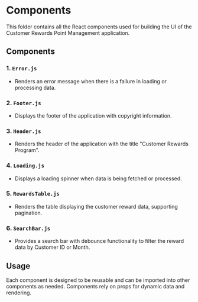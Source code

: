 # Components

This folder contains all the React components used for building the UI of the Customer Rewards Point Management application.

## Components

### 1. **`Error.js`**
- Renders an error message when there is a failure in loading or processing data.

### 2. **`Footer.js`**
- Displays the footer of the application with copyright information.

### 3. **`Header.js`**
- Renders the header of the application with the title "Customer Rewards Program".

### 4. **`Loading.js`**
- Displays a loading spinner when data is being fetched or processed.

### 5. **`RewardsTable.js`**
- Renders the table displaying the customer reward data, supporting pagination.

### 6. **`SearchBar.js`**
- Provides a search bar with debounce functionality to filter the reward data by Customer ID or Month.

## Usage

Each component is designed to be reusable and can be imported into other components as needed. Components rely on props for dynamic data and rendering.